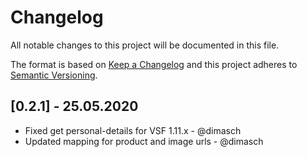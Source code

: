 # Changelog
All notable changes to this project will be documented in this file.

The format is based on [Keep a Changelog](https://keepachangelog.com/en/1.0.0/)
and this project adheres to [Semantic Versioning](https://semver.org/spec/v2.0.0.html).

## [0.2.1] - 25.05.2020
- Fixed get personal-details for VSF 1.11.x - @dimasch
- Updated mapping for product and image urls - @dimasch